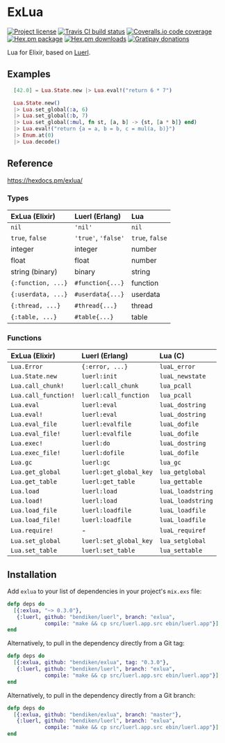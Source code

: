 ExLua
=====

[![Project license](https://img.shields.io/hexpm/l/exlua.svg)](https://unlicense.org/)
[![Travis CI build status](https://img.shields.io/travis/bendiken/exlua/master.svg)](https://travis-ci.org/bendiken/exlua)
[![Coveralls.io code coverage](https://img.shields.io/coveralls/bendiken/exlua/master.svg)](https://coveralls.io/github/bendiken/exlua)
[![Hex.pm package](https://img.shields.io/hexpm/v/exlua.svg)](https://hex.pm/packages/exlua)
[![Hex.pm downloads](https://img.shields.io/hexpm/dt/exlua.svg)](https://hex.pm/packages/exlua)
[![Gratipay donations](https://img.shields.io/gratipay/user/bendiken.svg)](https://gratipay.com/~bendiken/)

Lua for Elixir, based on [Luerl](https://github.com/rvirding/luerl).

Examples
--------

```elixir
  [42.0] = Lua.State.new |> Lua.eval!("return 6 * 7")

  Lua.State.new()
  |> Lua.set_global(:a, 6)
  |> Lua.set_global(:b, 7)
  |> Lua.set_global(:mul, fn st, [a, b] -> {st, [a * b]} end)
  |> Lua.eval!("return {a = a, b = b, c = mul(a, b)}")
  |> Enum.at(0)
  |> Lua.decode()
```

Reference
---------

https://hexdocs.pm/exlua/

### Types

| ExLua (Elixir)          | Luerl (Erlang)          | Lua                     |
| :---------------------- | :---------------------- | :---------------------- |
| `nil`                   | `'nil'`                 | `nil`                   |
| `true`, `false`         | `'true'`, `'false'`     | `true`, `false`         |
| integer                 | integer                 | number                  |
| float                   | float                   | number                  |
| string (binary)         | binary                  | string                  |
| `{:function, ...}`      | `#function{...}`        | function                |
| `{:userdata, ...}`      | `#userdata{...}`        | userdata                |
| `{:thread, ...}`        | `#thread{...}`          | thread                  |
| `{:table, ...}`         | `#table{...}`           | table                   |

### Functions

| ExLua (Elixir)          | Luerl (Erlang)          | Lua (C)                 |
| :---------------------- | :---------------------- | :---------------------- |
| `Lua.Error`             | `{:error, ...}`         | `luaL_error`            |
| `Lua.State.new`         | `luerl:init`            | `luaL_newstate`         |
| `Lua.call_chunk!`       | `luerl:call_chunk`      | `lua_pcall`             |
| `Lua.call_function!`    | `luerl:call_function`   | `lua_pcall`             |
| `Lua.eval`              | `luerl:eval`            | `luaL_dostring`         |
| `Lua.eval!`             | `luerl:eval`            | `luaL_dostring`         |
| `Lua.eval_file`         | `luerl:evalfile`        | `luaL_dofile`           |
| `Lua.eval_file!`        | `luerl:evalfile`        | `luaL_dofile`           |
| `Lua.exec!`             | `luerl:do`              | `luaL_dostring`         |
| `Lua.exec_file!`        | `luerl:dofile`          | `luaL_dofile`           |
| `Lua.gc`                | `luerl:gc`              | `lua_gc`                |
| `Lua.get_global`        | `luerl:get_global_key`  | `lua_getglobal`         |
| `Lua.get_table`         | `luerl:get_table`       | `lua_gettable`          |
| `Lua.load`              | `luerl:load`            | `luaL_loadstring`       |
| `Lua.load!`             | `luerl:load`            | `luaL_loadstring`       |
| `Lua.load_file`         | `luerl:loadfile`        | `luaL_loadfile`         |
| `Lua.load_file!`        | `luerl:loadfile`        | `luaL_loadfile`         |
| `Lua.require!`          | -                       | `luaL_requiref`         |
| `Lua.set_global`        | `luerl:set_global_key`  | `lua_setglobal`         |
| `Lua.set_table`         | `luerl:set_table`       | `lua_settable`          |

Installation
------------

Add `exlua` to your list of dependencies in your project's `mix.exs` file:

```elixir
defp deps do
  [{:exlua, "~> 0.3.0"},
   {:luerl, github: "bendiken/luerl", branch: "exlua",
            compile: "make && cp src/luerl.app.src ebin/luerl.app"}]
end
```

Alternatively, to pull in the dependency directly from a Git tag:

```elixir
defp deps do
  [{:exlua, github: "bendiken/exlua", tag: "0.3.0"},
   {:luerl, github: "bendiken/luerl", branch: "exlua",
            compile: "make && cp src/luerl.app.src ebin/luerl.app"}]
end
```

Alternatively, to pull in the dependency directly from a Git branch:

```elixir
defp deps do
  [{:exlua, github: "bendiken/exlua", branch: "master"},
   {:luerl, github: "bendiken/luerl", branch: "exlua",
            compile: "make && cp src/luerl.app.src ebin/luerl.app"}]
end
```
